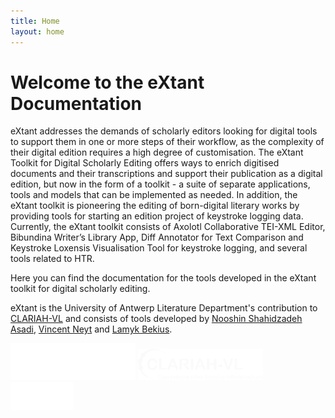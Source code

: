 ```yaml
---
title: Home
layout: home
---
```


# Welcome to the **eXtant** Documentation #

eXtant addresses the demands of scholarly editors looking for digital tools to support them in one or more steps of their workflow, as the complexity of their digital edition requires a high degree of customisation. The eXtant Toolkit for Digital Scholarly Editing offers ways to enrich digitised documents and their transcriptions and support their publication as a digital edition, but now in the form of a toolkit - a suite of separate applications, tools and models that can be implemented as needed. In addition, the eXtant toolkit is pioneering the editing of born-digital literary works by providing tools for starting an edition project of keystroke logging data.
Currently, the eXtant toolkit consists of Axolotl Collaborative TEI-XML Editor, Bibundina Writer’s Library App, Diff Annotator for Text Comparison and Keystroke Loxensis Visualisation Tool for keystroke logging, and several tools related to HTR. 

Here you can find the documentation for the tools developed in the eXtant toolkit for digital scholarly editing.

eXtant is the University of Antwerp Literature Department's contribution to [CLARIAH-VL](https://clariahvl.hypotheses.org) and consists of tools developed by [Nooshin Shahidzadeh Asadi](https://www.uantwerpen.be/en/staff/nooshin-shahidzadeh-asadi_23445/), [Vincent Neyt](https://www.uantwerpen.be/en/staff/vincent-neyt/) and [Lamyk Bekius](https://www.uantwerpen.be/en/staff/lamyk-bekius/).

<img src="/assets/images/UA_white.png" width="200" alt="FWO"> <img src="/assets/images/clariah_white.png" width="200" alt="CLARIAH-VL">  <img src="/assets/images/fwo_white.png" width="100" alt="FWO">
